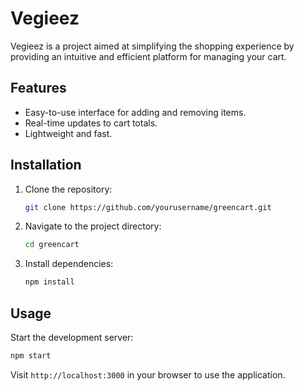# Vegieez

Vegieez is a project aimed at simplifying the shopping experience by providing an intuitive and efficient platform for managing your cart.

## Features

- Easy-to-use interface for adding and removing items.
- Real-time updates to cart totals.
- Lightweight and fast.

## Installation

1. Clone the repository:
   ```bash
   git clone https://github.com/yourusername/greencart.git
   ```
2. Navigate to the project directory:
   ```bash
   cd greencart
   ```
3. Install dependencies:
   ```bash
   npm install
   ```

## Usage

Start the development server:

```bash
npm start
```

Visit `http://localhost:3000` in your browser to use the application.
